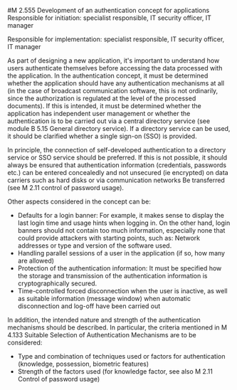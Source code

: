 #M 2.555 Development of an authentication concept for applications
Responsible for initiation: specialist responsible, IT security officer, IT manager

Responsible for implementation: specialist responsible, IT security officer, IT manager

As part of designing a new application, it's important to understand how users authenticate themselves before accessing the data processed with the application. In the authentication concept, it must be determined whether the application should have any authentication mechanisms at all (in the case of broadcast communication software, this is not ordinarily, since the authorization is regulated at the level of the processed documents). If this is intended, it must be determined whether the application has independent user management or whether the authentication is to be carried out via a central directory service (see module B 5.15 General directory service). If a directory service can be used, it should be clarified whether a single sign-on (SSO) is provided.

In principle, the connection of self-developed authentication to a directory service or SSO service should be preferred. If this is not possible, it should always be ensured that authentication information (credentials, passwords etc.) can be entered concealedly and not unsecured (ie encrypted) on data carriers such as hard disks or via communication networks Be transferred (see M 2.11 control of password usage).

Other aspects considered in the concept can be:

* Defaults for a login banner: For example, it makes sense to display the last login time and usage hints when logging in. On the other hand, login banners should not contain too much information, especially none that could provide attackers with starting points, such as: Network addresses or type and version of the software used.
* Handling parallel sessions of a user in the application (if so, how many are allowed)
* Protection of the authentication information: It must be specified how the storage and transmission of the authentication information is cryptographically secured.
* Time-controlled forced disconnection when the user is inactive, as well as suitable information (message window) when automatic disconnection and log-off have been carried out


In addition, the intended nature and strength of the authentication mechanisms should be described. In particular, the criteria mentioned in M 4.133 Suitable Selection of Authentication Mechanisms are to be considered:

* Type and combination of techniques used or factors for authentication (knowledge, possession, biometric features)
* Strength of the factors used (for knowledge factor, see also M 2.11 Control of password usage)




